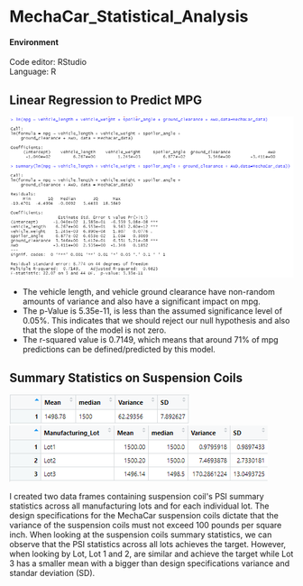 # MechaCar_Statistical_Analysis
#### Environment
Code editor: RStudio  
Language: R

## Linear Regression to Predict MPG  

![Deleverable1](https://github.com/MarcoFernandez14/MechaCar_Statistical_Analysis/blob/main/Resources/Deliverable%201%20Linear%20Regression.png)  

* The vehicle length, and vehicle ground clearance have non-random amounts of variance and also have a significant impact on mpg.
* The p-Value is 5.35e-11, is less than the assumed significance level of 0.05%. This indicates that we should reject our null hypothesis and also that the slope of the model is not zero.
* The r-squared value is 0.7149, which means that around 71% of mpg predictions can be defined/predicted by this model.

## Summary Statistics on Suspension Coils

![Deleverable2 total_summ](https://github.com/MarcoFernandez14/MechaCar_Statistical_Analysis/blob/main/Resources/Deliverable%202%20total_summary.png)
![Deleverable2 lot_summ](https://github.com/MarcoFernandez14/MechaCar_Statistical_Analysis/blob/main/Resources/Deliverable%202%20lot_summary.png)  

I created two data frames containing suspension coil's PSI summary statistics across all manufacturing lots and for each individual lot. The design specifications for the MechaCar suspension coils dictate that the variance of the suspension coils must not exceed 100 pounds per square inch. 
When looking at the suspension coils summary statistics, we can observe that the PSI statistics across all lots achieves the target. However, when looking by Lot, Lot 1 and 2, are similar and achieve the target while Lot 3 has a smaller mean with a bigger than design specifications variance and standar deviation (SD).
